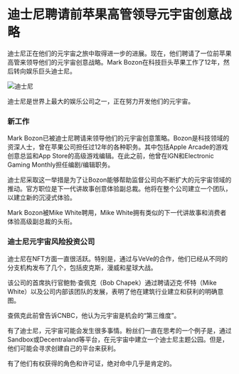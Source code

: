 # 迪士尼聘请前苹果高管领导元宇宙创意战略

迪士尼正在他们的元宇宙之旅中取得进一步的进展。现在，他们聘请了一位前苹果高管来领导他们的元宇宙创意战略。Mark Bozon在科技巨头苹果工作了12年，然后转向娱乐巨头迪士尼。

![迪士尼](https://pics5.baidu.com/feed/00e93901213fb80e69c249f7eb715d24b938942d.jpeg?token=3ae03730688f7bdcfb706725caceb3e9)

迪士尼是世界上最大的娱乐公司之一，正在努力开发他们的元宇宙。

### 新工作

Mark Bozon已被迪士尼聘请来领导他们的元宇宙创意策略。Bozon是科技领域的资深人士，曾在苹果公司担任过12年的各种职务。其中包括Apple Arcade的游戏创意总监和App Store的高级游戏编辑。在此之前，他曾在IGN和Electronic Gaming Monthly担任编剧/编辑职务。

迪士尼采取这一举措是为了让Bozon能够帮助监督公司向不断扩大的元宇宙领域的推动。官方职位是下一代讲故事创意体验副总裁。他将在整个公司建立一个团队，以建立新的沉浸式体验。

Mark Bozon被Mike White聘用，Mike White拥有类似的下一代讲故事和消费者体验高级副总裁的头衔。

### 迪士尼元宇宙风险投资公司

迪士尼在NFT方面一直很活跃。特别是，通过与VeVe的合作，他们已经从不同的分支机构发布了几个，包括皮克斯，漫威和星球大战。

该公司的首席执行官鲍勃·查佩克（Bob Chapek）通过聘请迈克·怀特（Mike White）以及公司内部该团队的发展，表明了他在建筑行业建立和获利的明确意图。

查佩克此前曾告诉CNBC，他认为元宇宙是机会的“第三维度”。

有了迪士尼，元宇宙可能会发生很多事情。粉丝们一直在思考的一个例子是，通过Sandbox或Decentraland等平台，在元宇宙中建立一个迪士尼主题公园。但是，他们可能会寻求创建自己的平台来获利。

有了他们有权获得的角色和许可证，绝对命中几乎是肯定的。